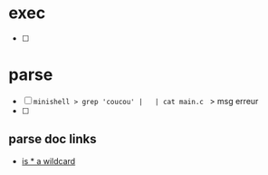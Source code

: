 # exec
- [ ] 


# parse
- [ ] ``minishell > grep 'coucou' |   | cat main.c `` > msg erreur
- [ ] 

## parse doc links
- [is * a wildcard](https://hbctraining.github.io/Intro-to-shell-flipped/lessons/02_wildcards_shortcuts.html#:~:text=The%20Shell%20(bash)%20considers%20an,the%20most%20for%20our%20exercises.)